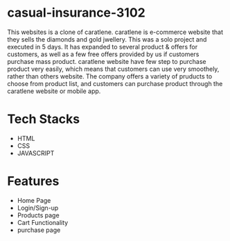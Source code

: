 # casual-insurance-3102

This websites is a clone of caratlene. caratlene is e-commerce website that they sells the diamonds and gold jwellery. This was a solo project and executed in 5 days. It has expanded to several product & offers for customers, as well as a few free offers provided by us if customers purchase mass product. caratlene website have few step to purchase product very easily, which means that customers can use very smoothely, rather than others website. The company offers a variety of pruducts to choose from product list, and customers can purchase product through the caratlene website or mobile app.

<h1>Tech Stacks</h1>

<ul>
<li>HTML</li>
<li>CSS</li>
<li>JAVASCRIPT</li>
</ul>


<h1>Features</h1>

<ul>
<li>Home Page</li>
<li>Login/Sign-up</li>
<li> Products page</li>
<li>Cart Functionality</li>
<li>purchase page</li>
</ul>